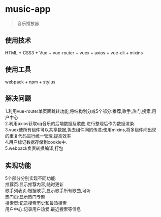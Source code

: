 # music-app

> 音乐播放器

## 使用技术

HTML + CSS3 + Vue + vue-router + vuex + axios + vue-cli + mixins

## 使用工具

webpack + npm + stylus


## 解决问题
1.利用vue-router单页面跳转功能,将结构划分成5个部分:推荐,歌手,热门,搜索,用户中心<br/>
2.利用axios获取qq音乐的后端数据及歌曲,进行整理后作为数据渲染.<br/>
3.vuex使所有组件可以共享数据,免去组件间的传递;使用mixins,将多组件间出现的重复代码进行统一管理,提高效率<br/>
4.用户标记数据存储到cookie中.<br/>
5.webpack负责转换编译,打包<br/>

## 实现功能
5个部分分别实现不同功能:<br/>
  推荐页:显示推荐内容,随时更新<br/>
  歌手列表页:根据歌手,显示歌手所有歌曲,可听<br/>
  热门页:显示热门专题<br/>
  搜索页:记录搜索历史和最热搜索<br/>
  用户中心:记录用户热爱,最近搜索等信息<br/>
